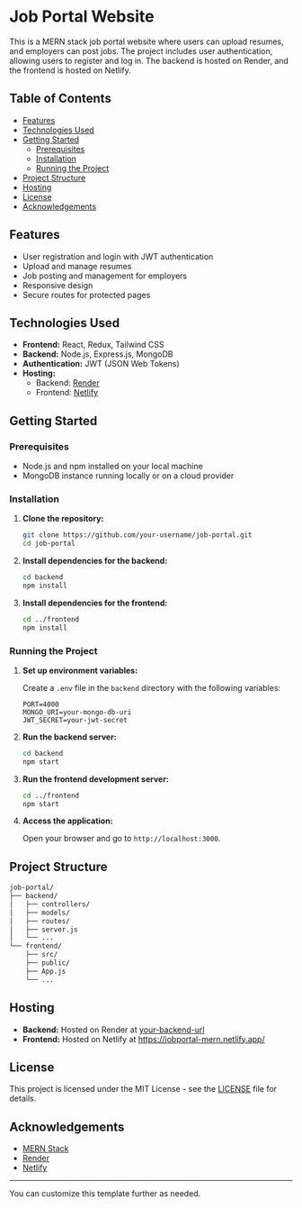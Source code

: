 
# Job Portal Website

This is a MERN stack job portal website where users can upload resumes, and employers can post jobs. The project includes user authentication, allowing users to register and log in. The backend is hosted on Render, and the frontend is hosted on Netlify.

## Table of Contents

- [Features](#features)
- [Technologies Used](#technologies-used)
- [Getting Started](#getting-started)
  - [Prerequisites](#prerequisites)
  - [Installation](#installation)
  - [Running the Project](#running-the-project)
- [Project Structure](#project-structure)
- [Hosting](#hosting)
- [License](#license)
- [Acknowledgements](#acknowledgements)

## Features

- User registration and login with JWT authentication
- Upload and manage resumes
- Job posting and management for employers
- Responsive design
- Secure routes for protected pages

## Technologies Used

- **Frontend:** React, Redux, Tailwind CSS
- **Backend:** Node.js, Express.js, MongoDB
- **Authentication:** JWT (JSON Web Tokens)
- **Hosting:** 
  - Backend: [Render](https://render.com/)
  - Frontend: [Netlify](https://www.netlify.com/)

## Getting Started

### Prerequisites

- Node.js and npm installed on your local machine
- MongoDB instance running locally or on a cloud provider

### Installation

1. **Clone the repository:**
   ```bash
   git clone https://github.com/your-username/job-portal.git
   cd job-portal
   ```

2. **Install dependencies for the backend:**
   ```bash
   cd backend
   npm install
   ```

3. **Install dependencies for the frontend:**
   ```bash
   cd ../frontend
   npm install
   ```

### Running the Project

1. **Set up environment variables:**

   Create a `.env` file in the `backend` directory with the following variables:

   ```env
   PORT=4000
   MONGO_URI=your-mongo-db-uri
   JWT_SECRET=your-jwt-secret
   ```

2. **Run the backend server:**

   ```bash
   cd backend
   npm start
   ```

3. **Run the frontend development server:**

   ```bash
   cd ../frontend
   npm start
   ```

4. **Access the application:**

   Open your browser and go to `http://localhost:3000`.

## Project Structure

```bash
job-portal/
├── backend/
│   ├── controllers/
│   ├── models/
│   ├── routes/
│   ├── server.js
│   └── ...
└── frontend/
    ├── src/
    ├── public/
    ├── App.js
    └── ...
```

## Hosting

- **Backend:** Hosted on Render at [your-backend-url]([https://your-backend-url](https://mern-job-portal-rzw0.onrender.com))
- **Frontend:** Hosted on Netlify at https://jobportal-mern.netlify.app/ 
## License

This project is licensed under the MIT License - see the [LICENSE](LICENSE) file for details.

## Acknowledgements

- [MERN Stack](https://www.mongodb.com/mern-stack)
- [Render](https://render.com/)
- [Netlify](https://www.netlify.com/)

---

You can customize this template further as needed.
